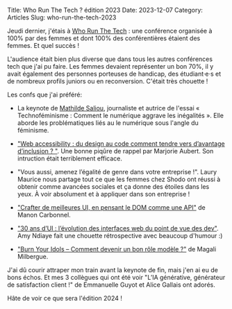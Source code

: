 Title: Who Run The Tech ? édition 2023
Date: 2023-12-07
Category: Articles
Slug: who-run-the-tech-2023

Jeudi dernier, j'étais à [Who Run The Tech](https://whorunthetech.com) : une conférence organisée à 100% par des femmes et dont 100% des conférentières étaient des femmes. Et quel succès !

L'audience était bien plus diverse que dans tous les autres conférences tech que j'ai pu faire. Les femmes devaient représenter un bon 70%, il y avait également des personnes porteuses de handicap, des étudiant·e·s et de nombreux profils juniors ou en reconversion. C'était très chouette !

Les confs que j'ai préféré:

- La keynote de [Mathilde Saliou](https://mathildesaliou.com/), journaliste et autrice de l'essai « Technoféminisme : Comment le numérique aggrave les inégalités ». Elle aborde les problématiques liés au le numérique sous l'angle du féminisme.

- ["Web accessibility : du design au code comment tendre vers d’avantage d’inclusion ? "](https://whorunthetech.com/project/web-accessibility-du-design-au-code-comment-tendre-vers-davantage-dinclusion/). Une bonne piqûre de rappel par Marjorie Aubert. Son intruction était terriblement efficace.

- "Vous aussi, amenez l’égalité de genre dans votre entreprise !". Laury Maurice nous partage tout ce que les femmes chez Shodo ont réussi à obtenir comme avancées sociales et ça donne des étoiles dans les yeux. À voir absolument et à appliquer dans son entreprise !

- ["Crafter de meilleures UI, en pensant le DOM comme une API"](https://whorunthetech.com/project/crafter-de-meilleures-ui-en-pensant-le-dom-comme-une-api/) de Manon Carbonnel.

- ["30 ans d’UI : l’évolution des interfaces web du point de vue des dev"](https://whorunthetech.com/project/30-ans-dui-levolution-des-interfaces-web-du-point-de-vue-des-dev/). Amy Ndiaye fait une chouette rétrospective avec beaucoup d'humour :)

- ["Burn Your Idols – Comment devenir un bon rôle modèle ?"](https://whorunthetech.com/project/burn-your-idols-comment-devenir-un-bon-role-modele/) de Magali Milbergue. 

J'ai dû courir attraper mon train avant la keynote de fin, mais j'en ai eu de bons échos. Et mes 3 collègues qui ont été voir "L’IA générative, générateur de satisfaction client !" de Emmanuelle Guyot et Alice Gallais ont adorés.

Hâte de voir ce que sera l'édition 2024 !